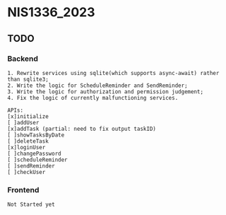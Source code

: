 # NIS1336_2023

## TODO

### Backend
    1. Rewrite services using sqlite(which supports async-await) rather than sqlite3;
    2. Write the logic for ScheduleReminder and SendReminder;
    3. Write the logic for authorization and permission judgement;
    4. Fix the logic of currently malfunctioning services.

    APIs:
    [x]initialize
    [ ]addUser
    [x]addTask (partial: need to fix output taskID)
    [ ]showTasksByDate
    [ ]deleteTask
    [x]loginUser
    [ ]changePassword
    [ ]scheduleReminder
    [ ]sendReminder
    [ ]checkUser

### Frontend
    Not Started yet
